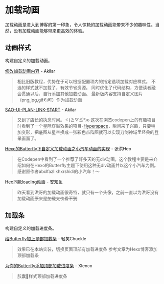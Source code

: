 # 加载动画

加载动画是进入到博客的第一印象，令人惊艳的加载动画能带来不少的趣味性。当然，没有加载动画能够带来更高效的体验。

## 动画样式

构建自定义的加载动画。

[修改加载动画内容](https://akilar.top/posts/3d221bf2/) - Akilar

> 相比旧版教程，优势在于可以根据配置项内的指定选项加载对应样式。
> 不选的样式就不加载了，有效节省资源。
> 同时优化了代码结构，方便读者融会贯通以后，自行添加其他加载动画。
> 最新版内容支持自定义图片（png,jpg,gif均可）作为加载动画

[SAO-UI-PLAN-LINK-START](https://akilar.top/posts/1b4fa1dd/) - Akilar

> 又到了店长的执念时间。ヾ(≧▽≦*)o
> 这次在浏览codepen上的有趣项目时看到了一个星际穿越效果的项目-[Hyperspace](https://codepen.io/noahblon/pen/DpNRyR)，瞬间来了兴趣，只要稍加变形，把底图从星空换成一张彩色点阵图就可以实现刀剑神域里经典的登录画面了。

[Hexo的Butterfly下自定义加载动画之小汽车动画的实现](https://blog.zhheo.com/p/32776e99.html) - 张洪Heo

> 在Codepen中看到了一个推荐了好多天的无div动画，这个教程主要是来介绍如何在Hexo的Butterfly主题下使用这种无div动画并以这个小汽车为例。感谢原作者abxlfazl khxrshidi的小汽车！～

[Heo同款loading动画](https://anzhiy.cn/posts/52d8.html) - 安知鱼

> 昨天看到洪哥的加载动画很奇特，就只有一个头像，之前一直以为洪哥没有加载动画~~原来是加载太快看不到~~

## 加载条

构建自定义的加载进度条。

[给Butterfly加上顶部加载条](https://www.chuckle.top/article/13d6481a.html) - 轻笑Chuckle

> 效果已在本站实装，切换页面顶部有加载进度条
> 参考文章为Hexo博客添加顶部加载条

[为你的Butterfly添加顶部加载进度条](https://blog.xlenco.top/posts/769f.html) - Xlenco
> 胶囊💊样式顶部加载进度条
